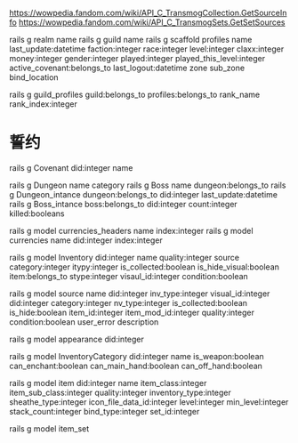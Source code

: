 https://wowpedia.fandom.com/wiki/API_C_TransmogCollection.GetSourceInfo
https://wowpedia.fandom.com/wiki/API_C_TransmogSets.GetSetSources

rails g realm name
rails g guild name
rails g scaffold profiles name last_update:datetime faction:integer race:integer level:integer claxx:integer money:integer gender:integer played:integer played_this_level:integer active_covenant:belongs_to last_logout:datetime zone sub_zone bind_location

rails g guild_profiles guild:belongs_to profiles:belongs_to rank_name rank_index:integer

# 誓约
rails g Covenant did:integer name

rails g Dungeon name category 
rails g Boss name dungeon:belongs_to 
rails g Dungeon_intance dungeon:belongs_to did:integer last_update:datetime
rails g Boss_intance boss:belongs_to did:integer count:integer killed:booleans

rails g model currencies_headers name index:integer
rails g model currencies name did:integer index:integer

rails g model Inventory did:integer name quality:integer source category:integer itypy:integer is_collected:boolean is_hide_visual:boolean item:belongs_to stype:integer visaul_id:integer condition:boolean

rails g model source name did:integer inv_type:integer visual_id:integer did:integer category:integer nv_type:integer is_collected:boolean is_hide:boolean item_id:integer item_mod_id:integer quality:integer condition:boolean user_error description

rails g model appearance did:integer 

rails g model InventoryCategory did:integer name is_weapon:boolean can_enchant:boolean can_main_hand:boolean can_off_hand:boolean

rails g model item did:integer name item_class:integer item_sub_class:integer quality:integer inventory_type:integer sheathe_type:integer icon_file_data_id:integer level:integer min_level:integer stack_count:integer bind_type:integer set_id:integer

rails g model item_set 